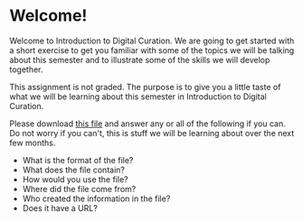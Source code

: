 # Welcome!

Welcome to Introduction to Digital Curation. We are going to get started with a short exercise to get you familiar with some of the topics we will be talking about this semester and to illustrate some of the skills we will develop together.

This assignment is not graded. The purpose is to give you a little taste of what we will be learning about this semester in Introduction to Digital Curation.

Please download [this file](file.tar) and answer any or all of the following if you can. Do not worry if you can't, this is stuff we will be learning about over the next few months.

* What is the format of the file?
* What does the file contain?
* How would you use the file?
* Where did the file come from?
* Who created the information in the file?
* Does it have a URL?

